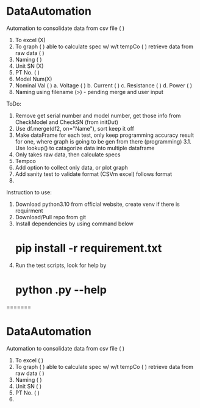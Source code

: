 
# DataAutomation
Automation to consolidate data from csv file  ( )
  1. To excel (X)
  2. To graph ( )
able to calculate spec w/ w/t tempCo          ( )
retrieve data from raw data                   ( )
  1. Naming   ( )
  2. Unit SN  (X)
  3. PT No.   ( )
  4. Model Num(X)
  5. Nominal Val ( )
      a. Voltage    ( )
      b. Current    ( )
      c. Resistance ( )
      d. Power      ( )
  6. Naming using filename (>) - pending merge and user input 

ToDo: 
1. Remove get serial number and model number, get those info from CheckModel and CheckSN (from initDut)
2. Use df.merge(df2, on="Name"), sort keep it off
3. Make dataFrame for each test, only keep programming accuracy result for one, where graph is going to be gen from there (programming)
3.1. Use lookup() to catagorize data into multiple dataframe
4. Only takes raw data, then calculate specs 
5. Tempco
6. Add option to collect only data, or plot graph
7. Add sanity test to validate format (CSVm excel) follows format
7. 


Instruction to use:
1. Download python3.10 from official website, create venv if there is requirment 
2. Download/Pull repo from git
3. Install dependencies by using command below
    # pip install -r requirement.txt
4. Run the test scripts, look for help by
    # python <testscript>.py --help
=======
# DataAutomation
Automation to consolidate data from csv file  ( )
  1. To excel ( )
  2. To graph ( )
able to calculate spec w/ w/t tempCo          ( )
retrieve data from raw data                   ( )
  1. Naming   ( )
  2. Unit SN  ( )
  3. PT No.   ( )
  4. 

